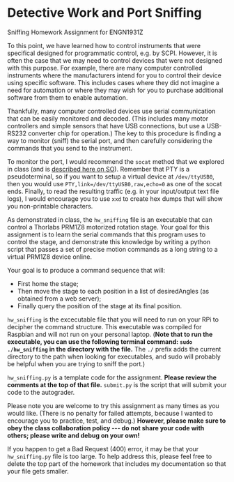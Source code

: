 # Detective Work and Port Sniffing
Sniffing Homework Assignment for ENGN1931Z

To this point, we have learned how to control instruments that were specifical designed for programmatic control, e.g. by SCPI. However, it is often the case that we may need to control devices that were not designed with this purpose. For example, there are many computer controlled instruments where the manufacturers intend for you to control their device using specific software. This includes cases where they did not imagine a need for automation or where they may wish for you to purchase additional software from them to enable automation.

Thankfully, many computer controlled devices use serial communication that can be easily monitored and decoded. (This includes many motor controllers and simple sensors that have USB connections, but use a USB-RS232 converter chip for operation.) The key to this procedure is finding a way to monitor (sniff) the serial port, and then carefully considering the commands that you send to the instrument. 

To monitor the port, I would recommend the `socat` method that we explored in class (and is [described here on SO](http://unix.stackexchange.com/a/225904/192231)). Remember that PTY is a pseudoterminal, so if you want to setup a virtual device at `/dev/ttyUSB0`, then you would use `PTY,link=/dev/ttyUSB0,raw,echo=0` as one of the socat ends. Finally, to read the resulting traffic (e.g. in your input/output text file logs), I would encourage you to use `xxd` to create hex dumps that will show you non-printable characters.

As demonstrated in class, the `hw_sniffing` file is an executable that can control a Thorlabs PRM1Z8 motorized rotation stage. Your goal for this assignment is to learn the serial commands that this program uses to control the stage, and demonstrate this knowledge by writing a python script that passes a set of precise motion commands as a long string to a virtual PRM1Z8 device online.  

Your goal is to produce a command sequence that will:
 - First home the stage;
 - Then move the stage to each position in a list of desiredAngles (as obtained from a web server);
 - Finally query the position of the stage at its final position.

`hw_sniffing` is the excecutable file that you will need to run on your RPi to decipher the command structure.  This executable was compiled for Raspbian and will not run on your personal laptop. (**Note that to run the executable, you can use the following terminal command: `sudo ./hw_sniffing` in the directory with the file.** The `./` prefix adds the current directory to the path when looking for executables, and sudo will probably be helpful when you are trying to sniff the port.) 

`hw_sniffing.py` is a template code for the assignment. **Please review the comments at the top of that file.**  `submit.py` is the script that will submit your code to the autograder.

Please note you are welcome to try this assignment as many times as you would like. (There is no penalty for failed attempts, because I wanted to encourage you to practice, test, and debug.) **However, please make sure to obey the class collaboration policy --- do not share your code with others; please write and debug on your own!**

If you happen to get a Bad Request (400) error, it may be that your `hw_sniffing.py` file is too large. To help address this, please feel free to delete the top part of the homework that includes my documentation so that your file gets smaller.
